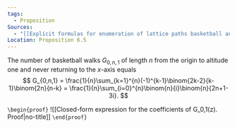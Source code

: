 ```yaml
---
tags:
  - Proposition
Sources:
  - "[[Explicit formulas for enumeration of lattice paths basketball and the kernel method|Banderier et. al., 2019]]"
Location: Proposition 6.5
---
```

The number of basketball walks $G_{0,n,1}$ of length $n$ from the origin to altitude one and never returning to the $x$-axis equals
$$
G_{0,n,1} = \frac{1}{n}\sum_{k=1}^{n}(-1)^{k-1}\binom{2k-2}{k-1}\binom{2n}{n-k} =
\frac{1}{n}\sum_{i=0}^{n}\binom{n}{i}\binom{n}{2n+1-3i}.
$$

`\begin{proof}`
![[Closed-form expression for the coefficients of G_0,1(z). Proof|no-title]]
`\end{proof}`
